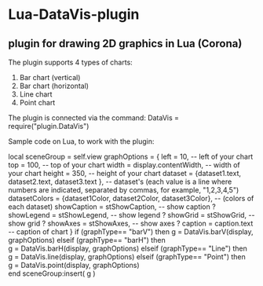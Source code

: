 # Lua-DataVis-plugin
plugin for drawing 2D graphics in Lua (Corona)
-----------------------------------------------------------------------------------

The plugin supports 4 types of charts:
1) Bar chart (vertical)
2) Bar chart (horizontal)
3) Line chart
4) Point chart

The plugin is connected via the command:
DataVis = require("plugin.DataVis")

Sample code on Lua, to work with the plugin:

local sceneGroup = self.view
graphOptions = {
		left = 10, -- left of your chart
		top = 100, -- top of your chart
		width = display.contentWidth, -- width of your chart
		height = 350, -- height of your chart
		dataset = {dataset1.text, dataset2.text, dataset3.text }, -- dataset's (each value is a line where numbers are indicated, separated by commas, for example, "1,2,3,4,5")
		datasetColors = {dataset1Color, dataset2Color, dataset3Color}, -- (colors of each dataset)
		showCaption = stShowCaption, -- show caption ?
		showLegend = stShowLegend, -- show legend ?
		showGrid = stShowGrid, -- show grid ?
		showAxes = stShowAxes, -- show axes ?
		caption = caption.text -- caption of chart
	}
	if (graphType== "barV") then 
		g = DataVis.barV(display, graphOptions)
	elseif (graphType== "barH") then 	
		g = DataVis.barH(display, graphOptions)
	elseif (graphType== "Line") then 	
		g = DataVis.line(display, graphOptions)	
	elseif (graphType== "Point") then 	
		g = DataVis.point(display, graphOptions)		
	end	
  sceneGroup:insert( g )
